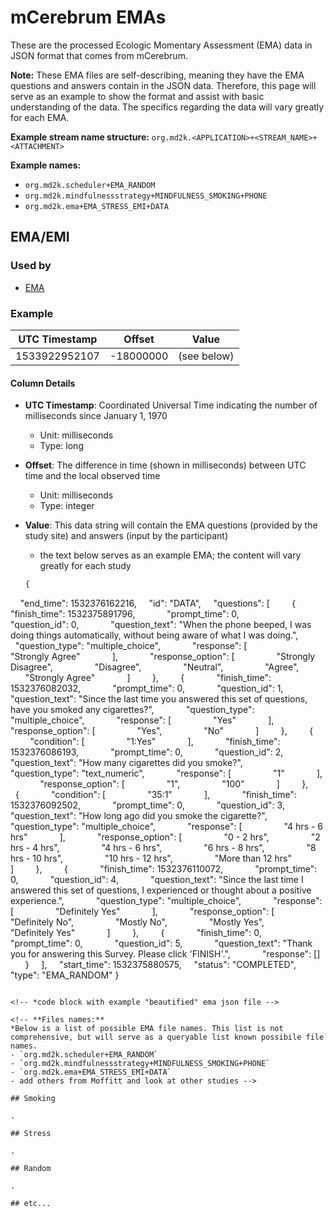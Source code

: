 # mCerebrum EMAs
These are the processed Ecologic Momentary Assessment (EMA) data in JSON format that comes from mCerebrum.

**Note:** These EMA files are self-describing, meaning they have the EMA questions and answers contain in the JSON data. Therefore, this page will serve as an example to show the format and assist with basic understanding of the data. The specifics regarding the data will vary greatly for each EMA.


**Example stream name structure:**
`org.md2k.<APPLICATION>+<STREAM_NAME>+<ATTACHMENT>`

**Example names:**
- `org.md2k.scheduler+EMA_RANDOM`
- `org.md2k.mindfulnessstrategy+MINDFULNESS_SMOKING+PHONE`
- `org.md2k.ema+EMA_STRESS_EMI+DATA`

## EMA/EMI

### Used by
- [EMA](../features/ema)

### Example

| UTC Timestamp | Offset    | Value       |
| ------------- | --------- | ----------- |
| 1533922952107 | -18000000 | (see below) |

#### Column Details
- **UTC Timestamp**: Coordinated Universal Time indicating the number of milliseconds since January 1, 1970
  - Unit: milliseconds
  - Type: long
- **Offset**: The difference in time (shown in milliseconds) between UTC time and the local observed time
  - Unit: milliseconds
  - Type: integer
- **Value**: This data string will contain the EMA questions (provided by the study site) and answers (input by the participant)
  - the text below serves as an example EMA; the content will vary greatly for each study

  ```javascript
  {
    "end_time": 1532376162216,
    "id": "DATA",
    "questions": [
        {
            "finish_time": 1532375891796,
            "prompt_time": 0,
            "question_id": 0,
            "question_text": "When the phone beeped, I was doing things automatically, without being aware of what I was doing.",
            "question_type": "multiple_choice",
            "response": [
                "Strongly Agree"
            ],
            "response_option": [
                "Strongly Disagree",
                "Disagree",
                "Neutral",
                "Agree",
                "Strongly Agree"
            ]
        },
        {
            "finish_time": 1532376082032,
            "prompt_time": 0,
            "question_id": 1,
            "question_text": "Since the last time you answered this set of questions, have you smoked any cigarettes?",
            "question_type": "multiple_choice",
            "response": [
                "Yes"
            ],
            "response_option": [
                "Yes",
                "No"
            ]
        },
        {
            "condition": [
                "1:Yes"
            ],
            "finish_time": 1532376086193,
            "prompt_time": 0,
            "question_id": 2,
            "question_text": "How many cigarettes did you smoke?",
            "question_type": "text_numeric",
            "response": [
                "1"
            ],
            "response_option": [
                "1",
                "100"
            ]
        },
        {
            "condition": [
                "35:1"
            ],
            "finish_time": 1532376092502,
            "prompt_time": 0,
            "question_id": 3,
            "question_text": "How long ago did you smoke the cigarette?",
            "question_type": "multiple_choice",
            "response": [
                "4 hrs - 6 hrs"
            ],
            "response_option": [
                "0 - 2 hrs",
                "2 hrs - 4 hrs",
                "4 hrs - 6 hrs",
                "6 hrs - 8 hrs",
                "8 hrs - 10 hrs",
                "10 hrs - 12 hrs",
                "More than 12 hrs"
            ]
        },
        {
            "finish_time": 1532376110072,
            "prompt_time": 0,
            "question_id": 4,
            "question_text": "Since the last time I answered this set of questions, I experienced or thought about a positive experience.",
            "question_type": "multiple_choice",
            "response": [
                "Definitely Yes"
            ],
            "response_option": [
                "Definitely No",
                "Mostly No",
                "Mostly Yes",
                "Definitely Yes"
            ]
        },
        {
            "finish_time": 0,
            "prompt_time": 0,
            "question_id": 5,
            "question_text": "Thank you for answering this Survey. Please click 'FINISH'.",
            "response": []
        }
    ],
    "start_time": 1532375880575,
    "status": "COMPLETED",
    "type": "EMA_RANDOM"
}
  ```

<!-- *code block with example "beautified" ema json file -->

<!-- **Files names:**
*Below is a list of possible EMA file names. This list is not comprehensive, but will serve as a queryable list known possibile file names.
- `org.md2k.scheduler+EMA_RANDOM`
- `org.md2k.mindfulnessstrategy+MINDFULNESS_SMOKING+PHONE`
- `org.md2k.ema+EMA_STRESS_EMI+DATA`
- add others from Moffitt and look at other studies -->

## Smoking

.

## Stress

.

## Random

.

## etc...
